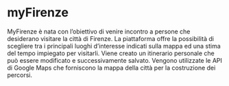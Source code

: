 # myFirenze

MyFirenze è nata con l’obiettivo di venire incontro a persone che desiderano visitare la città di Firenze.
La piattaforma offre la possibilità di scegliere tra i principali luoghi d’interesse indicati sulla mappa ed una stima del tempo impiegato per visitarli. Viene creato un itinerario personale che può essere modificato e successivamente salvato.
Vengono utilizzate le API di Google Maps che forniscono la mappa della città per la costruzione dei percorsi. 


